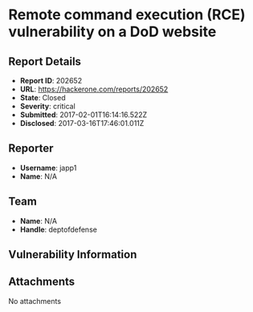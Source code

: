 # Remote command execution (RCE) vulnerability on a DoD website

## Report Details
- **Report ID**: 202652
- **URL**: https://hackerone.com/reports/202652
- **State**: Closed
- **Severity**: critical
- **Submitted**: 2017-02-01T16:14:16.522Z
- **Disclosed**: 2017-03-16T17:46:01.011Z

## Reporter
- **Username**: japp1
- **Name**: N/A

## Team
- **Name**: N/A
- **Handle**: deptofdefense

## Vulnerability Information


## Attachments
No attachments
